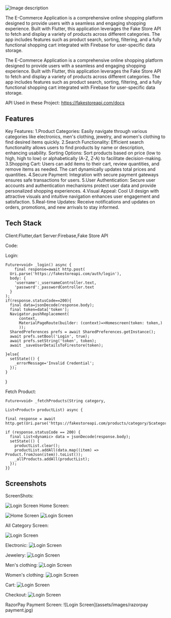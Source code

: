 
![Image description](assets/images/img.png)

The E-Commerce Application is a comprehensive online shopping platform designed to provide users with a seamless and engaging shopping experience. Built with Flutter, this application leverages the Fake Store API to fetch and display a variety of products across different categories. The app includes features such as product search, sorting, filtering, and a fully functional shopping cart integrated with Firebase for user-specific data storage.



The E-Commerce Application is a comprehensive online shopping platform designed to provide users with a seamless and engaging shopping experience. Built with Flutter, this application leverages the Fake Store API to fetch and display a variety of products across different categories. The app includes features such as product search, sorting, filtering, and a fully functional shopping cart integrated with Firebase for user-specific data storage.

API Used in these Project: https://fakestoreapi.com/docs


## Features

Key Features:
1.Product Categories: Easily navigate through various categories like electronics, men's clothing, jewelry, and women's clothing to find desired items quickly.
2.Search Functionality: Efficient search functionality allows users to find products by name or description, enhancing usability.
Sorting Options: Sort products based on price (low to high, high to low) or alphabetically (A-Z, Z-A) to facilitate decision-making.
3.Shopping Cart: Users can add items to their cart, review quantities, and remove items as needed. The cart dynamically updates total prices and quantities.
4.Secure Payment: Integration with secure payment gateways ensures safe transactions for users.
5.User Authentication: Secure user accounts and authentication mechanisms protect user data and provide personalized shopping experiences.
4.Visual Appeal: Cool UI design with attractive visuals and intuitive navigation enhances user engagement and satisfaction.
5.Real-time Updates: Receive notifications and updates on orders, promotions, and new arrivals to stay informed.


## Tech Stack

Client:Flutter,dart
Server:Firebase,Fake Store API

Code:

Login:


    Future<void> _login() async {
        final response=await http.post(
      Uri.parse('https://fakestoreapi.com/auth/login'),
      body: {
        'username':_usernameController.text,
        'password':_passwordController.text
      }
    );
    if(response.statusCode==200){
      final data=jsonDecode(response.body);
      final token=data['token'];
      Navigator.pushReplacement(
          context,
          MaterialPageRoute(builder: (context)=>Homescreen(token: token,)
          ));
      SharedPreferences prefs = await SharedPreferences.getInstance();
      await prefs.setBool('Login', true);
      await prefs.setString('token', token);
      await _saveUserDetailsToFirestore(token);

    }else{
      setState(() {
        _errorMessage='Invalid Credential';
      });
    }

}

Fetch Product:

    Future<void> _fetchProducts(String category,
    
    List<Product> productList) async {

    final response = await http.get(Uri.parse('https://fakestoreapi.com/products/category/$category'));

    if (response.statusCode == 200) {
      final List<dynamic> data = jsonDecode(response.body);
      setState(() {
        productList.clear();
        productList.addAll(data.map((item) => Product.fromJson(item)).toList());
        _allProducts.addAll(productList);
      });
    }}

## Screenshots

ScreenShots:

![Login Screen](assets/images/login.jpg)
Home Screen:

![Home Screen](assets/images/Home.jpg)
![Login Screen](assets/images/homescreen.jpg)

All Category Screen:

![Login Screen](assets/images/all.jpg)

Electronic:
![Login Screen](assets/images/elec.jpg)

Jewelery:
![Login Screen](assets/images/jel.jpg)

Men's clothing:
![Login Screen](assets/images/men.jpg)

Women's clothing:
![Login Screen](assets/images/women.jpg)

Cart:
![Login Screen](assets/images/cart.jpg)

Checkout:
![Login Screen](assets/images/checkout.jpg)

RazorPay Payment Screen:
![Login Screen](assets/images/razorpay payment.jpg)


